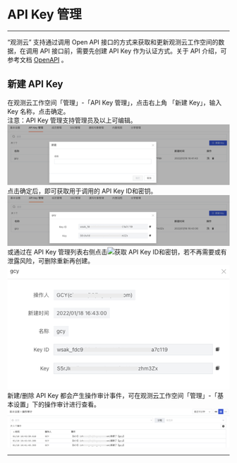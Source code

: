 # API Key 管理
---


“观测云” 支持通过调用 Open API 接口的方式来获取和更新观测云工作空间的数据，在调用 API 接口前，需要先创建 API Key 作为认证方式。关于 API 介绍，可参考文档 [OpenAPI](../../management/api-key/open-api.md) 。


## 新建 API Key

在观测云工作空间「管理」-「API Key 管理」，点击右上角 「新建 Key」，输入 Key 名称，点击确定。<br />注意：API Key 管理支持管理员及以上可编辑。<br />![](../img/3_apikey_1.png)<br />点击确定后，即可获取用于调用的 API Key ID和密钥。<br />![](../img/3_apikey_2.png)<br />或通过在 API Key 管理列表右侧点击![](../img/3.apikey_5.png)获取 API Key ID和密钥，若不再需要或有泄露风险，可删除重新再创建。<br />![](../img/3.apikey_3.png)<br />新建/删除 API Key 都会产生操作审计事件，可在观测云工作空间「管理」-「基本设置」下的操作审计进行查看。<br />![](../img/3.apikey_4.png)


---


